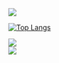 <img src="https://capsule-render.vercel.app/api?type=waving&color=BDBDC8&height=150&section=header&text=Welcome&nbsp;haracedaily's&nbsp;Github&fontSize=20" />

<div style="display:grid; grid-templete-columns:repeat(2, 1fr)">

<div>
  
[![Top Langs](https://github-readme-stats.vercel.app/api/top-langs/?username=haracedaily)](https://github.com/anuraghazra/github-readme-stats)

</div>

<img src="https://img.shields.io/badge/JavaScript-FFE880?style=flat-square&logo=javascript&logoColor=white"/>
<img src="https://img.shields.io/badge/Instagram-E4405F?style=flat-square&logo=Instagram&logoColor=white"/>

</div>

<!--
## Hi there 👋
**haracedaily/haracedaily** is a ✨ _special_ ✨ repository because its `README.md` (this file) appears on your GitHub profile.

Here are some ideas to get you started:

- 🔭 I’m currently working on ...
- 🌱 I’m currently learning ...
- 👯 I’m looking to collaborate on ...
- 🤔 I’m looking for help with ...
- 💬 Ask me about ...
- 📫 How to reach me: ...
- 😄 Pronouns: ...
- ⚡ Fun fact: ...
-->
